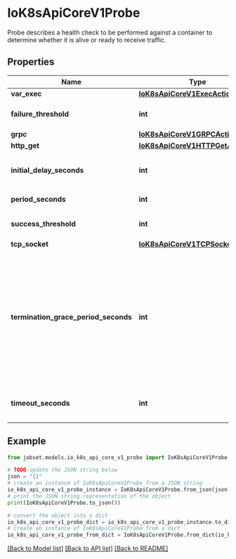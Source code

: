 # IoK8sApiCoreV1Probe

Probe describes a health check to be performed against a container to determine whether it is alive or ready to receive traffic.

## Properties

Name | Type | Description | Notes
------------ | ------------- | ------------- | -------------
**var_exec** | [**IoK8sApiCoreV1ExecAction**](IoK8sApiCoreV1ExecAction.md) |  | [optional] 
**failure_threshold** | **int** | Minimum consecutive failures for the probe to be considered failed after having succeeded. Defaults to 3. Minimum value is 1. | [optional] 
**grpc** | [**IoK8sApiCoreV1GRPCAction**](IoK8sApiCoreV1GRPCAction.md) |  | [optional] 
**http_get** | [**IoK8sApiCoreV1HTTPGetAction**](IoK8sApiCoreV1HTTPGetAction.md) |  | [optional] 
**initial_delay_seconds** | **int** | Number of seconds after the container has started before liveness probes are initiated. More info: https://kubernetes.io/docs/concepts/workloads/pods/pod-lifecycle#container-probes | [optional] 
**period_seconds** | **int** | How often (in seconds) to perform the probe. Default to 10 seconds. Minimum value is 1. | [optional] 
**success_threshold** | **int** | Minimum consecutive successes for the probe to be considered successful after having failed. Defaults to 1. Must be 1 for liveness and startup. Minimum value is 1. | [optional] 
**tcp_socket** | [**IoK8sApiCoreV1TCPSocketAction**](IoK8sApiCoreV1TCPSocketAction.md) |  | [optional] 
**termination_grace_period_seconds** | **int** | Optional duration in seconds the pod needs to terminate gracefully upon probe failure. The grace period is the duration in seconds after the processes running in the pod are sent a termination signal and the time when the processes are forcibly halted with a kill signal. Set this value longer than the expected cleanup time for your process. If this value is nil, the pod&#39;s terminationGracePeriodSeconds will be used. Otherwise, this value overrides the value provided by the pod spec. Value must be non-negative integer. The value zero indicates stop immediately via the kill signal (no opportunity to shut down). This is a beta field and requires enabling ProbeTerminationGracePeriod feature gate. Minimum value is 1. spec.terminationGracePeriodSeconds is used if unset. | [optional] 
**timeout_seconds** | **int** | Number of seconds after which the probe times out. Defaults to 1 second. Minimum value is 1. More info: https://kubernetes.io/docs/concepts/workloads/pods/pod-lifecycle#container-probes | [optional] 

## Example

```python
from jobset.models.io_k8s_api_core_v1_probe import IoK8sApiCoreV1Probe

# TODO update the JSON string below
json = "{}"
# create an instance of IoK8sApiCoreV1Probe from a JSON string
io_k8s_api_core_v1_probe_instance = IoK8sApiCoreV1Probe.from_json(json)
# print the JSON string representation of the object
print(IoK8sApiCoreV1Probe.to_json())

# convert the object into a dict
io_k8s_api_core_v1_probe_dict = io_k8s_api_core_v1_probe_instance.to_dict()
# create an instance of IoK8sApiCoreV1Probe from a dict
io_k8s_api_core_v1_probe_from_dict = IoK8sApiCoreV1Probe.from_dict(io_k8s_api_core_v1_probe_dict)
```
[[Back to Model list]](../README.md#documentation-for-models) [[Back to API list]](../README.md#documentation-for-api-endpoints) [[Back to README]](../README.md)


